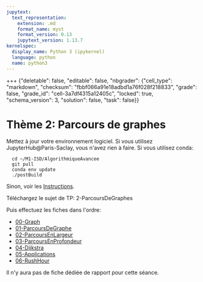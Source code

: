 ```yaml
---
jupytext:
  text_representation:
    extension: .md
    format_name: myst
    format_version: 0.13
    jupytext_version: 1.13.7
kernelspec:
  display_name: Python 3 (ipykernel)
  language: python
  name: python3
---
```


+++ {"deletable": false, "editable": false, "nbgrader": {"cell_type": "markdown", "checksum": "fbbf066a91e18adbd1a76f028f218833", "grade": false, "grade_id": "cell-3a7df4315a12405c", "locked": true, "schema_version": 3, "solution": false, "task": false}}

# Thème 2: Parcours de graphes

Mettez à jour votre environnement logiciel. Si vous utilisez
JupyterHub@Paris-Saclay, vous n'avez rien à faire. Si vous utilisez
conda:

	  cd ~/M1-ISD/AlgorithmiqueAvancee
	  git pull
      conda env update
	  ./postBuild

Sinon, voir les
[Instructions](http://nicolas.thiery.name/Enseignement/M1-ISD-AlgorithmiqueAvancee/ComputerLab/README.html#installation-de-l-environnement-de-travail).

Téléchargez le sujet de TP: 2-ParcoursDeGraphes

Puis effectuez les fiches dans l'ordre:
- [00-Graph](00-Graph.md)
- [01-ParcoursDeGraphe](01-ParcoursDeGraphe.md)
- [02-ParcoursEnLargeur](02-ParcoursEnLargeur.md)
- [03-ParcoursEnProfondeur](03-ParcoursEnProfondeur.md)
- [04-Dijkstra](04-Dijkstra.md)
- [05-Applications](05-Applications.md)
- [06-RushHour](06-RushHour.md)


Il n'y aura pas de fiche dédiée de rapport pour cette séance.
